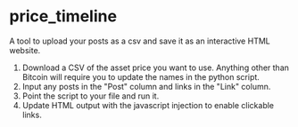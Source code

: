# price_timeline
A tool to upload your posts as a csv and save it as an interactive HTML website.

1. Download a CSV of the asset price you want to use. Anything other than Bitcoin will require you to update the names in the python script.
2. Input any posts in the "Post" column and links in the "Link" column.
3. Point the script to your file and run it.
4. Update HTML output with the javascript injection to enable clickable links.